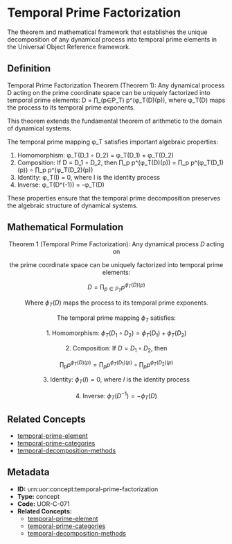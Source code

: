 # Temporal Prime Factorization

The theorem and mathematical framework that establishes the unique decomposition of any dynamical process into temporal prime elements in the Universal Object Reference framework.

## Definition

Temporal Prime Factorization Theorem (Theorem 1): Any dynamical process D acting on the prime coordinate space can be uniquely factorized into temporal prime elements: D = ∏_(p∈P_T) p^(φ_T(D)(p)), where φ_T(D) maps the process to its temporal prime exponents.

This theorem extends the fundamental theorem of arithmetic to the domain of dynamical systems.

The temporal prime mapping φ_T satisfies important algebraic properties:

1. Homomorphism: φ_T(D_1 ∘ D_2) = φ_T(D_1) + φ_T(D_2)
2. Composition: If D = D_1 ∘ D_2, then ∏_p p^(φ_T(D)(p)) = ∏_p p^(φ_T(D_1)(p)) ∘ ∏_p p^(φ_T(D_2)(p))
3. Identity: φ_T(I) = 0, where I is the identity process
4. Inverse: φ_T(D^(-1)) = -φ_T(D)

These properties ensure that the temporal prime decomposition preserves the algebraic structure of dynamical systems.

## Mathematical Formulation

$$
\text{Theorem 1 (Temporal Prime Factorization): Any dynamical process } D \text{ acting on}
$$

$$
\text{the prime coordinate space can be uniquely factorized into temporal prime elements:}
$$

$$
D = \prod_{p\in P_T} p^{\phi_T(D)(p)}
$$

$$
\text{Where } \phi_T(D) \text{ maps the process to its temporal prime exponents.}
$$

$$
\text{The temporal prime mapping } \phi_T \text{ satisfies:}
$$

$$
\text{1. Homomorphism: } \phi_T(D_1 \circ D_2) = \phi_T(D_1) + \phi_T(D_2)
$$

$$
\text{2. Composition: If } D = D_1 \circ D_2 \text{, then}
$$

$$
\prod_p p^{\phi_T(D)(p)} = \prod_p p^{\phi_T(D_1)(p)} \circ \prod_p p^{\phi_T(D_2)(p)}
$$

$$
\text{3. Identity: } \phi_T(I) = 0 \text{, where } I \text{ is the identity process}
$$

$$
\text{4. Inverse: } \phi_T(D^{-1}) = -\phi_T(D)
$$

## Related Concepts

- [temporal-prime-element](./temporal-prime-element.md)
- [temporal-prime-categories](./temporal-prime-categories.md)
- [temporal-decomposition-methods](./temporal-decomposition-methods.md)

## Metadata

- **ID:** urn:uor:concept:temporal-prime-factorization
- **Type:** concept
- **Code:** UOR-C-071
- **Related Concepts:**
  - [temporal-prime-element](./temporal-prime-element.md)
  - [temporal-prime-categories](./temporal-prime-categories.md)
  - [temporal-decomposition-methods](./temporal-decomposition-methods.md)
